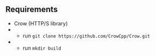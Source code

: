 ## Requirements
- Crow (HTTP/S library)
- - run `git clone https://github.com/CrowCpp/Crow.git`
- - run `mkdir build`